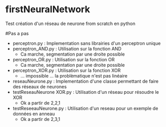 # firstNeuralNetwork
Test création d'un réseau de neurone from scratch en python

#Pas a pas
- perceptron.py : Implementation sans librairies d'un perceptron unique
- perceptron_AND.py : Utilisation sur la fonction AND
    - Ca marche, segmentation par une droite possible
- perceptron_OR.py : Utilisation sur la fonction OR
    - Ca marche, segmentation par une droite possible
- perceptron_XOR.py : Utilisation sur la fonction XOR
    - ... impossible ... la problèmatique n'est pas linéaire
- reseauNeurone.py : Implementation d'une classe permettant de faire des réseaux de neurones
- testReseauNeurone XOR.py : Utilisation d'un réseau pour résoudre le XOR
    - Ok a partir de 2,2,1
- testReseeauNeurone.py : Utilisation d'un reseau pour un exemple de données en anneau 
    - Ok a partir de 2,3,1

